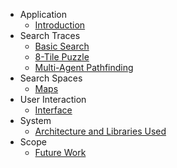 - Application
  - [Introduction](/)
- Search Traces
  - [Basic Search](search-traces/)
  - [8-Tile Puzzle](search-traces/tile.md)
  - [Multi-Agent Pathfinding](search-traces/mapf.md)
- Search Spaces
  - [Maps](search-spaces/)
- User Interaction
  - [Interface](interface/)
- System
  - [Architecture and Libraries Used](system/)
- Scope
  - [Future Work](future-work/)
<!--
- Visualiser
  - [Visualiser](visualiser/)
  - [Playback](visualiser/playback.md)
  - [Node Interaction](visualiser/node.md)
  - [Visualising the Operating Environment](visualiser/environment.md)
  - [Performance](visualiser/performance.md)

- Debugger
  - [Debugger](debugger/)
  - [Breakpoint Analysis](debugger/breakpoint.md)
  - [Automatic Error Checking](debugger/error.md)

- Application Examples
  - [Application Examples](applications/)
  - [Grid-based Pathfinding](applications/grid.md)
  - [Bi-directional Search](applications/bi-directional.md)
  - [Path Planning on a Navigation Mesh](applications/mesh.md)
  - [Graphs without embedding](applications/no-embedding.md)
)
-->
